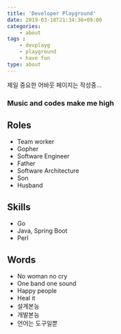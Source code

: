 ```yaml
---
title: 'Developer Playground'
date: 2019-03-18T21:34:36+09:00
categories:
    - about
tags : 
    - devplayg
    - playground
    - have fun
type: about
---
```


제일 중요한 어바웃 페이지는 작성중... 

### Music and codes make me high

## Roles

* Team worker
* Gopher
* Software Engineer
* Father
* Software Architecture
* Son
* Husband

## Skills

* Go
* Java, Spring Boot
* Perl

## Words

* No woman no cry
* One band one sound
* Happy people
* Heal it
* 설계본능
* 개발본능
* 언어는 도구일뿐
